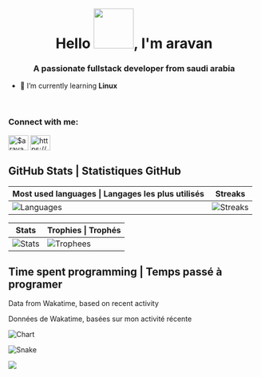 <h1 align="center">Hello <img width="80px" src="https://raw.githubusercontent.com/MartinHeinz/MartinHeinz/master/wave.gif">, I'm aravan</h1>
<h3 align="center">A passionate fullstack developer from saudi arabia</h3>

- 🌱 I’m currently learning **Linux**
<br />

<h3 align="left">Connect with me:</h3>
<p align="left">
<a href="https://www.youtube.com/c/$aravan" target="blank"><img align="center" src="https://raw.githubusercontent.com/rahuldkjain/github-profile-readme-generator/master/src/images/icons/Social/youtube.svg" alt="$aravan" height="30" width="40" /></a>
<a href="https://discord.gg/https://discord.gg/jEJWzn2dXv" target="blank"><img align="center" src="https://raw.githubusercontent.com/rahuldkjain/github-profile-readme-generator/master/src/images/icons/Social/discord.svg" alt="https://discord.gg/jEJWzn2dXv" height="30" width="40" /></a>
</p>

## GitHub Stats | Statistiques GitHub

| Most used languages \| Langages les plus utilisés | Streaks |
| --- | --- |
| ![Languages](https://github-readme-stats.vercel.app/api/top-langs/?username=aravns&theme=onedark&hide_title=true&show_icons=true&layout=compact&bg_color=00000000&border_color=00000000) | ![Streaks](https://github-readme-streak-stats.herokuapp.com?user=aravns&theme=onedark&date_format=M%20j%5B%2C%20Y%5D&background=00000000&border=00000000) |

| Stats | Trophies  \| Trophés |
| --- | --- |
| ![Stats](https://github-readme-stats.vercel.app/api?username=aravns&theme=onedark&show_icons=true&count_private=true&hide_title=true&bg_color=00000000&border_color=00000000) | ![Trophees](https://github-profile-trophy.vercel.app/?username=aravns&theme=onedark&column=3&no-frame=true&no-bg=true) |

## Time spent programming | Temps passé à programer
Data from Wakatime, based on recent activity

Données de Wakatime, basées sur mon activité récente

![Chart](https://wakatime.com/share/@3547044f-b9bd-4f36-9ff6-fa73c458ffd5/9fd41850-36cb-4bb8-8d0d-f1a8f7bf3d40.svg)

![Snake](https://raw.githubusercontent.com/aravns/GoudronViande24/output/contribution-grid-snake.svg)

![](https://komarev.com/ghpvc/?username=aravns&color=06476d&style=flat-square&label=Views%20/%20Vues)
